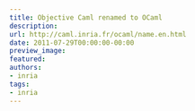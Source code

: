 ```yaml
---
title: Objective Caml renamed to OCaml
description:
url: http://caml.inria.fr/ocaml/name.en.html
date: 2011-07-29T00:00:00-00:00
preview_image:
featured:
authors:
- inria
tags:
- inria
---
```



